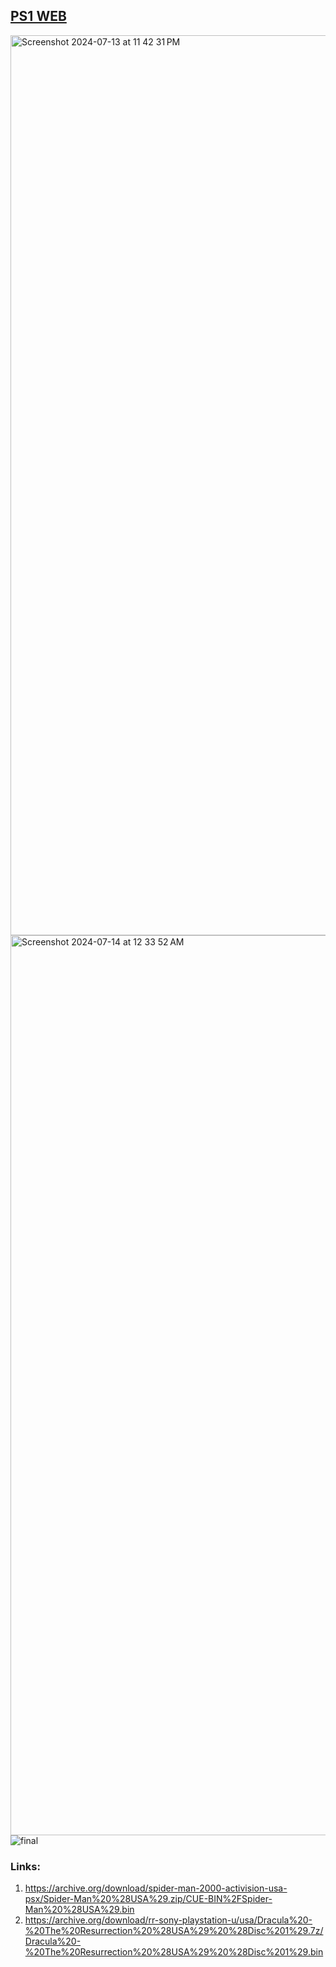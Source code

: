 ## <a href="https://ps1-web.vercel.app/">PS1 WEB</a><br>
<img width="1440" alt="Screenshot 2024-07-13 at 11 42 31 PM" src="https://github.com/user-attachments/assets/d3b53bef-e962-4845-82e0-9897396225a9"><br>
<img width="1440" alt="Screenshot 2024-07-14 at 12 33 52 AM" src="https://github.com/user-attachments/assets/fcc28c51-4aa3-429d-a36e-93b9c55c62ab"><br>
![final](https://github.com/user-attachments/assets/b92b9a07-a155-4086-bd1a-1123dcdbf795)
### Links:
1. https://archive.org/download/spider-man-2000-activision-usa-psx/Spider-Man%20%28USA%29.zip/CUE-BIN%2FSpider-Man%20%28USA%29.bin<br>
2. https://archive.org/download/rr-sony-playstation-u/usa/Dracula%20-%20The%20Resurrection%20%28USA%29%20%28Disc%201%29.7z/Dracula%20-%20The%20Resurrection%20%28USA%29%20%28Disc%201%29.bin<br>

